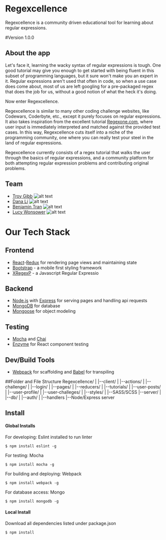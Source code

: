 # Regexcellence
Regexcellence is a community driven educational tool for learning about regular expressions.

#Version 1.0.0

## About the app
Let's face it, learning the wacky syntax of regular expressions is tough. One good tutorial may give you enough to get started with being fluent in this subset of programming languages, but it sure won't make you an expert in it. Regular expressions aren't used that often in code, so when a use case does come about, most of us are left googling for a pre-packaged regex that does the job for us, without a good notion of what the heck it's doing.

Now enter Regexcellence.

Regexcellence is similar to many other coding challenge websites, like Codewars, Coderbyte, etc., except it purely focuses on regular expressions. It also takes inspiration from the excellent tutorial [Regexone.com](https://regexone.com/), where user input is immediately interpreted and matched against the provided test cases. In this way, Regexcellence cuts itself into a niche of the programming community, one where you can really test your steel in the land of regular expressions.

Regexcellence currently consists of a regex tutorial that walks the user through the basics of regular expressions, and a community platform for both attempting regular expression problems and contributing original problems.

## Team
* [Troy Gibb](https://github.com/troygibb)
![alt text](https://avatars0.githubusercontent.com/u/18633748?v=3&s=75)
* [Dana Li](https://github.com/hellodanali)
![alt text](https://avatars3.githubusercontent.com/u/17036705?v=3&s=75)
* [Benjamin Tran](https://github.com/bbtran) ![alt text](https://avatars2.githubusercontent.com/u/13708462?v=3&s=75)
* [Lucy Wonsower](https://github.com/lwonsower) ![alt text](https://avatars0.githubusercontent.com/u/16870016?v=3&s=75)


##
##
# Our Tech Stack

## Frontend
* [React](https://facebook.github.io/react/)-[Redux](https://github.com/reactjs/redux) for rendering page views and maintaining state
* [Bootstrap](http://getbootstrap.com/) - a mobile first styling framework
* [XRegexP](http://xregexp.com/) - a Javascript Regular Expressio  

## Backend
* [Node.js](https://nodejs.org/en/) with [Express](http://expressjs.com/) for serving pages and handling api requests
* [MongoDB](http://www.postgresql.org/) for database
* [Mongoose](http://mongoosejs.com/) for object modeling

## Testing
* [Mocha](https://mochajs.org/) and [Chai](http://chaijs.com/)
* [Enzyme](https://github.com/airbnb/enzyme) for React component testing

## Dev/Build Tools
* [Webpack](https://webpack.github.io/) for scaffolding and [Babel](https://babeljs.io/) for transpiling

##Folder and File Structure
    Regexcellence/
    |
    |--client/
    |   |--actions/
    |   |--challenge/
    |   |--login/
    |   |--pages/
    |   |--reducers/
    |   |--tutorials/
    |   |--user-posts/
    |   |--user-profile/
    |   |--user-challeges/
    |   |--styles/
    |       |--SASS/SCSS
    |--server/
    |   |--db/
    |   |--auth/
    |   |--handlers
    |--Node/Express server


## Install

#### Global Installs
For developing: Eslint installed to run linter

```
$ npm install eslint -g
```

For testing: Mocha

```
$ npm install mocha -g
```

For building and deploying: Webpack

```
$ npm install webpack -g
```

For database access: Mongo

```
$ npm install mongodb -g
```

#### Local Install

Download all dependencies listed under package.json

```
$ npm install
```
